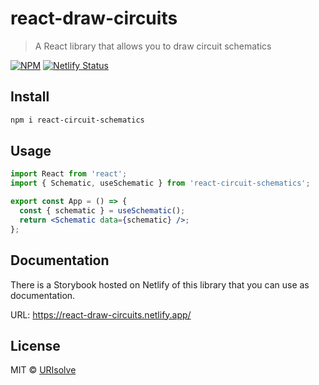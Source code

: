 # react-draw-circuits

> A React library that allows you to draw circuit schematics

[![NPM](https://img.shields.io/npm/v/react-draw-circuits.svg)](https://www.npmjs.com/package/react-circuit-schematics)
[![Netlify Status](https://api.netlify.com/api/v1/badges/4b893982-6105-499c-971e-a42eb0797b37/deploy-status)](https://app.netlify.com/sites/react-draw-circuits/deploys)

## Install

```bash
npm i react-circuit-schematics
```

## Usage

```jsx
import React from 'react';
import { Schematic, useSchematic } from 'react-circuit-schematics';

export const App = () => {
  const { schematic } = useSchematic();
  return <Schematic data={schematic} />;
};
```

## Documentation

There is a Storybook hosted on Netlify of this library that you can use as documentation.

URL: https://react-draw-circuits.netlify.app/

## License

MIT © [URIsolve](https://urisolve.pt/app/)

